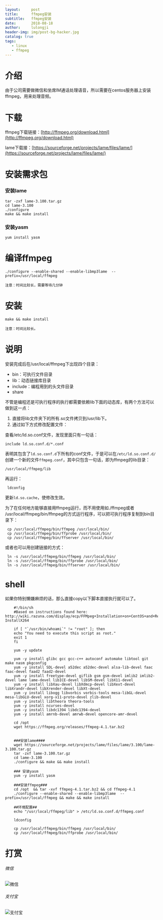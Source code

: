 ```yaml
---
layout:     post
title:      ffmpeg安装
subtitle:   ffmpeg安装
date:       2018-08-18
author:     lulongji
header-img: img/post-bg-hacker.jpg
catalog: true
tags:
   - linux
   - ffmpeg
---
```


# 介绍

由于公司需要做微信和坐席IM通话处理语音，所以需要在centos服务器上安装ffmpeg，用来处理音频。

# 下载
ffmpeg下载链接：[http://ffmpeg.org/download.html](http://ffmpeg.org/download.html)

lame下载接：[https://sourceforge.net/projects/lame/files/lame/](https://sourceforge.net/projects/lame/files/lame/)


# 安装需求包

### 安装lame
    tar -zxf lame-3.100.tar.gz 
    cd lame-3.100 
    ./configure 
    make && make install
### 安装yasm

    yum install yasm

# 编译ffmpeg

    ./configure --enable-shared --enable-libmp3lame  --prefix=/usr/local/ffmpeg

```注意：时间比较长，需要等待几分钟```

# 安装

    make && make install

```注意：时间比较长。```

# 说明

安装完成后在/usr/local/ffmpeg下出现四个目录：

- bin：可执行文件目录
- lib：动态链接库目录
- include：编程用到的头文件目录
- share

不管是编程还是可执行程序的执行都需要依赖lib下面的动态库，有两个方法可以做到这一点：

1. 直接将lib文件夹下的所有.so文件拷贝到/usr/lib下。
2. 通过如下方式修改配置文件：

查看/etc/ld.so.conf文件，发现里面只有一句话：

    include ld.so.conf.d/*.conf

表明其包含了```ld.so.conf.d```下所有的conf文件，于是可以在```/etc/ld.so.conf.d/```创建一个新的文件```ffmpeg.conf```，其中只包含一句话，即为ffmpeg的lib目录：

    /usr/local/ffmpeg/lib

再运行：

     ldconfig


更新```ld.so.cache```，使修改生效。

为了在任何地方能够直接用ffmpeg运行，而不用使用如./ffmpeg或者 /usr/local/ffmpeg/bin/ffmpeg的方式运行程序，可以把可执行程序复制到bin目录下：

     cp /usr/local/ffmpeg/bin/ffmpeg /usr/local/bin/ 
     cp /usr/local/ffmpeg/bin/ffprobe /usr/local/bin/ 
     cp /usr/local/ffmpeg/bin/ffserver /usr/local/bin/


或者也可以用创建链接的方式：

     ln -s /usr/local/ffmpeg/bin/ffmpeg /usr/local/bin/ 
     ln -s /usr/local/ffmpeg/bin/ffprobe /usr/local/bin/ 
     ln -s /usr/local/ffmpeg/bin/ffserver /usr/local/bin/




# shell

如果你特别懒嫌麻烦的话，那么直接copy以下脚本直接执行就可以了。


        #!/bin/sh
        #Based on instructions found here: http://wiki.razuna.com/display/ecp/FFMpeg+Installation+on+CentOS+and+RedHat#FFMpegInstallationonCentOSandRedHat-InstallX264

        if [ "`/usr/bin/whoami`" != "root" ]; then
        echo "You need to execute this script as root."
        exit 1
        fi

        yum -y update

        yum -y install glibc gcc gcc-c++ autoconf automake libtool git make nasm pkgconfig
        yum -y install SDL-devel a52dec a52dec-devel alsa-lib-devel faac faac-devel faad2 faad2-devel
        yum -y install freetype-devel giflib gsm gsm-devel imlib2 imlib2-devel lame lame-devel libICE-devel libSM-devel libX11-devel
        yum -y install libXau-devel libXdmcp-devel libXext-devel libXrandr-devel libXrender-devel libXt-devel
        yum -y install libogg libvorbis vorbis-tools mesa-libGL-devel mesa-libGLU-devel xorg-x11-proto-devel zlib-devel
        yum -y install libtheora theora-tools
        yum -y install ncurses-devel
        yum -y install libdc1394 libdc1394-devel
        yum -y install amrnb-devel amrwb-devel opencore-amr-devel

        cd /opt
        wget https://ffmpeg.org/releases/ffmpeg-4.1.tar.bz2


        ###安装lame####
        wget https://sourceforge.net/projects/lame/files/lame/3.100/lame-3.100.tar.gz
        tar -zxf lame-3.100.tar.gz
        cd lame-3.100
        ./configure && make && make install

        ### 安装yasm
        yum -y install yasm

        ###安装ffmpeg###
        cd /opt  && tar -xvf ffmpeg-4.1.tar.bz2 && cd ffmpeg-4.1
        ./configure --enable-shared --enable-libmp3lame  --prefix=/usr/local/ffmpeg && make && make install

        ##环境配置##
        echo "/usr/local/ffmpeg/lib" > /etc/ld.so.conf.d/ffmpeg.conf

        ldconfig

        cp /usr/local/ffmpeg/bin/ffmpeg /usr/local/bin/
        cp /usr/local/ffmpeg/bin/ffprobe /usr/local/bin/




# 打赏

###### 微信

![微信](https://hys-parent.oss-cn-beijing.aliyuncs.com/test/wx1.png?x-oss-process=style/test)

###### 支付宝

![支付宝](https://hys-parent.oss-cn-beijing.aliyuncs.com/test/zfb1.png?x-oss-process=style/test)

